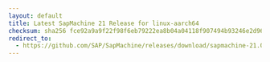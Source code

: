 ```yaml
---
layout: default
title: Latest SapMachine 21 Release for linux-aarch64
checksum: sha256 fce92a9a9f22f98f6eb79222ea8b04a04118f907494b93246e2d96ce33857a0f
redirect_to:
  - https://github.com/SAP/SapMachine/releases/download/sapmachine-21.0.3/sapmachine-jdk-21.0.3_linux-aarch64_bin.tar.gz
---
```


